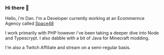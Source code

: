 ### Hi there 👋
Hello, i'm Dan. I'm a Developer currently working at an Ecommernce Agency called [Space48](https://www.space48.com)

I work primarily with PHP however i've been taking a deeper dive into Node and Typescrypt. I also dabble with a bit of Java for Minecraft modding.

I'm also a Twitch Affiliate and stream on a semi-regular basis.

<!--
**DanCarlyon/DanCarlyon** is a ✨ _special_ ✨ repository because its `README.md` (this file) appears on your GitHub profile.

Here are some ideas to get you started:

- 🔭 I’m currently working on ...
- 🌱 I’m currently learning ...
- 👯 I’m looking to collaborate on ...
- 🤔 I’m looking for help with ...
- 💬 Ask me about ...
- 📫 How to reach me: ...
- 😄 Pronouns: ...
- ⚡ Fun fact: ...
-->
